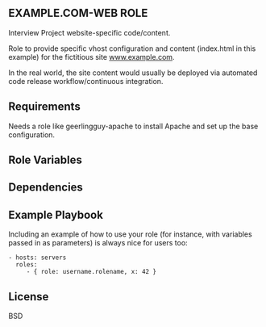 EXAMPLE.COM-WEB ROLE
--------------------

Interview Project website-specific code/content.

Role to provide specific vhost configuration and content (index.html in this example) for the fictitious site www.example.com.  

In the real world, the site content would usually be deployed via automated code release workflow/continuous integration.

Requirements
------------

Needs a role like geerlingguy-apache to install Apache and set up the base configuration.

Role Variables
--------------

Dependencies
------------

Example Playbook
----------------

Including an example of how to use your role (for instance, with variables passed in as parameters) is always nice for users too:

    - hosts: servers
      roles:
         - { role: username.rolename, x: 42 }

License
-------

BSD

